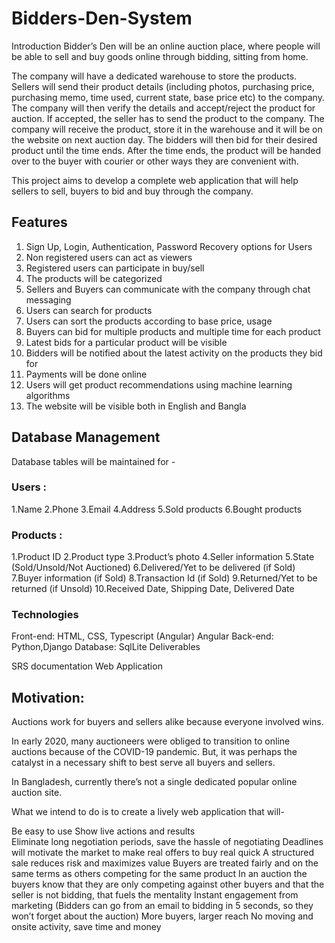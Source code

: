 # Bidders-Den-System
Introduction
Bidder’s Den will be an online auction place, where people will be able to sell and buy goods online through bidding, sitting from home.

The company will have a dedicated warehouse to store the products. Sellers will send their product details (including photos, purchasing price, purchasing memo, time used, current state, base price etc) to the company. The company will then verify the details and accept/reject the product for auction. If accepted, the seller has to send the product to the company. The company will receive the product, store it in the warehouse and it will be on the website on next auction day. The bidders will then bid for their desired product until the time ends. After the time ends, the product will be handed over to the buyer with courier or other ways they are convenient with.

This project aims to develop a complete web application that will help sellers to sell, buyers to bid and buy through the company. 

## Features

1. Sign Up, Login, Authentication, Password Recovery options for Users
2. Non registered users can act as viewers 
3. Registered users can participate in buy/sell
4. The products will be categorized
5. Sellers and Buyers can communicate with the company through chat messaging 
6. Users can search for products 
7. Users can sort the products according to base price, usage
8. Buyers can bid for multiple products and multiple time for each product
9. Latest bids for a particular product will be visible
10. Bidders will be notified about the latest activity on the products they bid for
11. Payments will be done online
12. Users will get product recommendations using machine learning algorithms
13. The website will be visible both in English and Bangla

## Database Management 
Database tables will be maintained for - 
### Users :
1.Name
2.Phone
3.Email
4.Address
5.Sold products
6.Bought products

### Products :
1.Product ID
2.Product type
3.Product’s photo
4.Seller information
5.State (Sold/Unsold/Not Auctioned)
6.Delivered/Yet to be delivered (if Sold)  
7.Buyer information (if Sold)
8.Transaction Id (if Sold)
9.Returned/Yet to be returned (if Unsold)
10.Received Date, Shipping Date, Delivered Date 

### Technologies
Front-end:
HTML, CSS, Typescript (Angular)
Angular
Back-end:
Python,Django
Database:
SqlLite
Deliverables


SRS documentation
Web Application

## Motivation:

Auctions work for buyers and sellers alike because everyone involved wins. 

In early 2020, many auctioneers were obliged to transition to online auctions because of the COVID-19 pandemic. But, it was perhaps the catalyst in a necessary shift to best serve all buyers and sellers. 

In Bangladesh, currently there’s not a single dedicated popular online auction site.

What we intend to do is to create a lively web application that will-

Be easy to use 
Show live actions and results  
Eliminate long negotiation periods, save the hassle of negotiating
Deadlines will motivate the market to make real offers to buy real quick
A structured sale reduces risk and maximizes value
Buyers are treated fairly and on the same terms as others competing for the same product
In an auction the buyers know that they are only competing against other buyers and that the seller is not bidding, that fuels the mentality
Instant engagement from marketing (Bidders can go from an email to bidding in 5 seconds, so they won’t forget about the auction)
More buyers, larger reach
No moving and onsite activity, save time and money 
 
